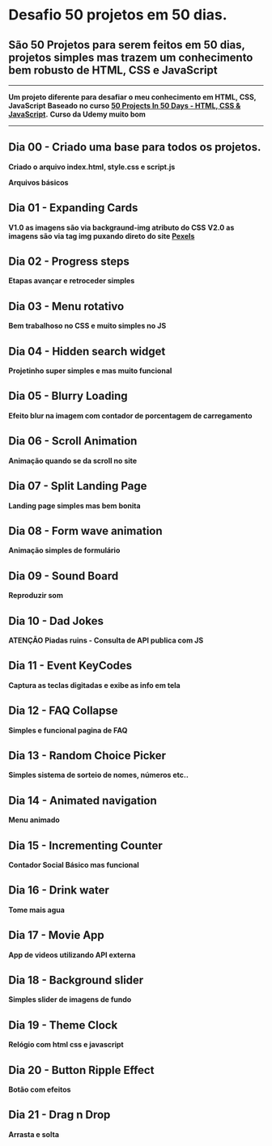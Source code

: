 # Desafio 50 projetos em 50 dias.

## São 50 Projetos para serem feitos em 50 dias, projetos simples mas trazem um conhecimento bem robusto de HTML, CSS e JavaScript

---

**Um projeto diferente para desafiar o meu conhecimento em HTML, CSS, JavaScript**
**Baseado no curso [50 Projects In 50 Days - HTML, CSS & JavaScript](https://www.udemy.com/course/50-projects-50-days).**
**Curso da Udemy muito bom**

---

## Dia 00 - Criado uma base para todos os projetos.

**Criado o arquivo index.html, style.css e script.js**

**Arquivos básicos**

## Dia 01 - Expanding Cards

**V1.0 as imagens são via backgraund-img atributo do CSS**
**V2.0 as imagens são via tag img puxando direto do site [Pexels](https://www.pexels.com)**

## Dia 02 - Progress steps

**Etapas avançar e retroceder simples**

## Dia 03 - Menu rotativo

**Bem trabalhoso no CSS e muito simples no JS**

## Dia 04 - Hidden search widget

**Projetinho super simples e mas muito funcional**

## Dia 05 - Blurry Loading

**Efeito blur na imagem com contador de porcentagem de carregamento**

## Dia 06 - Scroll Animation

**Animação quando se da scroll no site**

## Dia 07 - Split Landing Page

**Landing page simples mas bem bonita**

## Dia 08 - Form wave animation

**Animação simples de formulário**

## Dia 09 - Sound Board

**Reproduzir som**

## Dia 10 - Dad Jokes

**ATENÇÃO Piadas ruins - Consulta de API publica com JS**

## Dia 11 - Event KeyCodes

**Captura as teclas digitadas e exibe as info em tela**

## Dia 12 - FAQ Collapse

**Simples e funcional pagina de FAQ**

## Dia 13 - Random Choice Picker

**Simples sistema de sorteio de nomes, números etc..**

## Dia 14 - Animated navigation

**Menu animado**

## Dia 15 - Incrementing Counter

**Contador Social Básico mas funcional**

## Dia 16 - Drink water

**Tome mais agua**

## Dia 17 - Movie App

**App de videos utilizando API externa**

## Dia 18 - Background slider

**Simples slider de imagens de fundo**

## Dia 19 - Theme Clock

**Relógio com html css e javascript**

## Dia 20 - Button Ripple Effect

**Botão com efeitos**

## Dia 21 - Drag n Drop

**Arrasta e solta**
